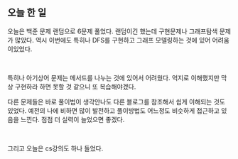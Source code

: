 ## 오늘 한 일

오늘은 백준 문제 랜덤으로 6문제 풀었다. 랜덤이긴 했는데 구현문제나 그래프탐색 문제가 많았다. 역시 이번에도 특히나 DFS를 구현하고 그래프 모델링하는 것에 있어 어려움이있었다. 

<br>

특히나 아기상어 문제는 메서드를 나누는 것에 있어서 어려웠다. 억지로 이해했지만 막상 구현하라 하면 못할 것 같으니 또 복습해야겠다.

다른 문제들은 바로 풀이법이 생각안나도 다른 블로그를 참조해서 쉽게 이해되는 것도 있었다. 예전의 나에 비하면 많이 발전하고 풀이방법도 어느정도 비슷하게 접근하고 있음을 느낀다. 점점 더 실력이 늘었으면 좋겠다.

<br>

그리고 오늘은 cs강의도 하나 들었다. 
